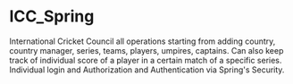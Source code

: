 # ICC_Spring
International Cricket Council all operations starting from adding country, country manager, series, teams, players, umpires, captains. Can also keep track of individual score of a player in a certain match of a specific series. Individual login and Authorization and Authentication via Spring's Security. 
